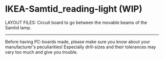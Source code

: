 
IKEA-Samtid_reading-light (WIP)
===============================

LAYOUT FILES: Circuit board to go between the movable beams of the Samtid lamp.


---

Before having PC-boards made, please make sure you know about your manufacturer's peculiarities!
Especially drill-sizes and their tolerances may vary too much and give you trouble.

